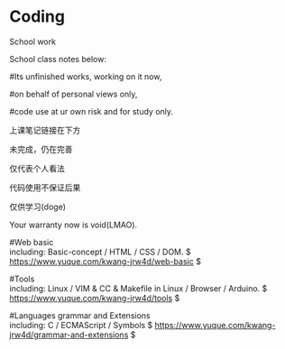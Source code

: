 # Coding
School work 

School class notes below: 

#Its unfinished works, working on it now, 

#on behalf of personal views only, 

#code use at ur own risk and for study only.

上课笔记链接在下方

未完成，仍在完善

仅代表个人看法

代码使用不保证后果

仅供学习(doge)

Your warranty now is void(LMAO).

#Web basic         
including: Basic-concept / HTML / CSS / DOM.
$ https://www.yuque.com/kwang-jrw4d/web-basic $


#Tools       
including: Linux / VIM & CC & Makefile in Linux / Browser / Arduino.
$ https://www.yuque.com/kwang-jrw4d/tools $

#Languages grammar and Extensions        
including: C / ECMAScript / Symbols
$ https://www.yuque.com/kwang-jrw4d/grammar-and-extensions $
 
